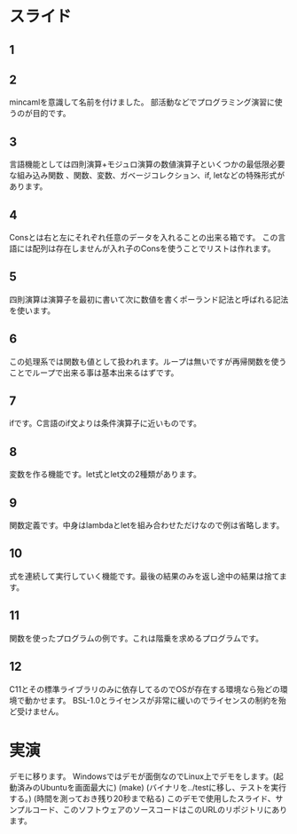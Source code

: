 # スライド
## 1
## 2
mincamlを意識して名前を付けました。 部活動などでプログラミング演習に使うのが目的です。
## 3
言語機能としては四則演算+モジュロ演算の数値演算子といくつかの最低限必要な組み込み関数
、関数、変数、ガベージコレクション、if, letなどの特殊形式があります。
## 4
Consとは右と左にそれぞれ任意のデータを入れることの出来る箱です。
この言語には配列は存在しませんが入れ子のConsを使うことでリストは作れます。
## 5
四則演算は演算子を最初に書いて次に数値を書くポーランド記法と呼ばれる記法を使います。
## 6
この処理系では関数も値として扱われます。ループは無いですが再帰関数を使うことでループで出来る事は基本出来るはずです。
## 7
ifです。C言語のif文よりは条件演算子に近いものです。
## 8
変数を作る機能です。let式とlet文の2種類があります。
## 9
関数定義です。中身はlambdaとletを組み合わせただけなので例は省略します。
## 10
式を連続して実行していく機能です。最後の結果のみを返し途中の結果は捨てます。
## 11
関数を使ったプログラムの例です。これは階乗を求めるプログラムです。
## 12
C11とその標準ライブラリのみに依存してるのでOSが存在する環境なら殆どの環境で動かせます。
BSL-1.0とライセンスが非常に緩いのでライセンスの制約を殆ど受けません。
# 実演
デモに移ります。
Windowsではデモが面倒なのでLinux上でデモをします。(起動済みのUbuntuを画面最大に)
(make)
(バイナリを../testに移し、テストを実行する。)
(時間を測っておき残り20秒まで粘る)
このデモで使用したスライド、サンプルコード、このソフトウェアのソースコードはこのURLのリポジトリにあります。
